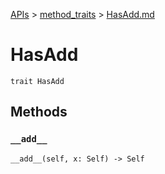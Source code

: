 [APIs](../index.md) > [method_traits](./index.md) > [HasAdd.md]()

# HasAdd

```
trait HasAdd
```

## Methods

### `__add__`

```
__add__(self, x: Self) -> Self
```
